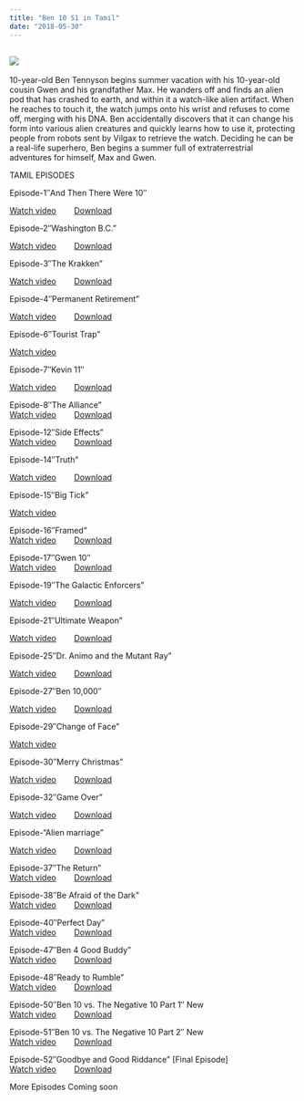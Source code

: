 ```yaml
---
title: "Ben 10 S1 in Tamil"
date: "2018-05-30"
---
```


## [![](https://4.bp.blogspot.com/-TwW-_1l31K0/WoQ9ceKowiI/AAAAAAAAAHw/6Uu3zRWUGD4JSFl9mwyDXwWwO_kj8NU-QCLcBGAs/s320/Ben10Wallpaper3800.jpg)](https://nimbleinity.com/Chos)

10-year-old Ben Tennyson begins summer vacation with his 10-year-old cousin Gwen and his grandfather Max. He wanders off and finds an alien pod that has crashed to earth, and within it a watch-like alien artifact. When he reaches to touch it, the watch jumps onto his wrist and refuses to come off, merging with his DNA. Ben accidentally discovers that it can change his form into various alien creatures and quickly learns how to use it, protecting people from robots sent by Vilgax to retrieve the watch. Deciding he can be a real-life superhero, Ben begins a summer full of extraterrestrial adventures for himself, Max and Gwen.

TAMIL EPISODES

Episode-1″And Then There Were 10″

[Watch video](https://gestyy.com/wRUAxb)        [Download](https://gestyy.com/wRUDNm)

Episode-2″Washington B.C.”

[Watch video](https://gestyy.com/wRUGsy)        [Download](https://gestyy.com/wRUHoe)

Episode-3″The Krakken”

[Watch video](https://gestyy.com/wRUZwx)        [Download](https://gestyy.com/wRUZ2w)

Episode-4″Permanent Retirement”

[Watch video](https://gestyy.com/wRUC0Y)        [Download](https://gestyy.com/wRUCKf)

Episode-6″Tourist Trap”

[Watch video](https://gestyy.com/wSW010)

Episode-7″Kevin 11″

[Watch video](https://gestyy.com/wSQAEd)        [Download](https://gestyy.com/wSQAF4)

Episode-8″The Alliance”  
[Watch video](https://ceesty.com/wSJ6W1)        [Download](https://ceesty.com/wSJ6I4)

Episode-12″Side Effects”  
[Watch video](https://ceesty.com/wSJL1B)        [Download](https://ceesty.com/wSJZq0)

Episode-14″Truth”

[Watch video](https://gestyy.com/wSQFEq)        [Download](https://gestyy.com/wSQFF2)

Episode-15″Big Tick”

[Watch video](https://gestyy.com/wSQ6Cm)

Episode-16″Framed”  
[Watch video](https://ceesty.com/wSJZZg)        [Download](https://ceesty.com/wSJZ1G)

Episode-17″Gwen 10″  
[Watch video](https://ceesty.com/wSJXo8)        [Download](https://ceesty.com/wSJXv5)  
  
Episode-19″The Galactic Enforcers”

[Watch video](https://gestyy.com/wSQSTt)        [Download](https://gestyy.com/wSQSOY)

Episode-21″Ultimate Weapon”

[Watch video](https://gestyy.com/wSQDZ4)        [Download](https://gestyy.com/wSQFf4)

Episode-25″Dr. Animo and the Mutant Ray”

[Watch video](https://gestyy.com/wRUBtDv)        [Download](https://gestyy.com/wRUBLV)

Episode-27″Ben 10,000″

[Watch video](https://ceesty.com/wSJXK3)        [Download](https://ceesty.com/wSJXMK)  
  

Episode-29″Change of Face”

[Watch video](https://gestyy.com/wSW0sA)

Episode-30″Merry Christmas”

[Watch video](https://gestyy.com/wSQAws)        [Download](https://gestyy.com/wSQAoi)

Episode-32″Game Over”

[Watch video](https://gestyy.com/wSQA5Y)        [Download](https://gestyy.com/wSQSeh)

Episode-“Alien marriage”

[Watch video](https://gestyy.com/wSQDlF)        [Download](https://gestyy.com/wSQDT4)

Episode-37″The Return”  
[Watch video](https://ceesty.com/wSJCf9)        [Download](https://ceesty.com/wSJCbN)  
  
Episode-38″Be Afraid of the Dark”  
[Watch video](https://ceesty.com/wSJCKN)        [Download](https://ceesty.com/wSJCNX)

Episode-40″Perfect Day”  
[Watch video](https://ceesty.com/wSJ2e2)        [Download](https://ceesty.com/wSJ2kf)

Episode-47″Ben 4 Good Buddy”  
[Watch video](https://ceesty.com/wSJ3HH)        [Download](https://ceesty.com/wSJ3XH)

Episode-48″Ready to Rumble”  
[Watch video](https://ceesty.com/wSK0ni)        [Download](https://ceesty.com/wSK0UM)  
  
Episode-50″Ben 10 vs. The Negative 10 Part 1″ New  
[Watch video](https://destyy.com/wFRIQS)        [Download](https://destyy.com/wFRIGg)

Episode-51″Ben 10 vs. The Negative 10 Part 2″ New  
[Watch video](https://destyy.com/wFROec)        [Download](https://destyy.com/wFROoL)

Episode-52″Goodbye and Good Riddance” \[Final Episode\]  
[Watch video](https://ceesty.com/wSJ5a4)        [Download](https://ceesty.com/wSJ5ER)  
  

More Episodes Coming soon
